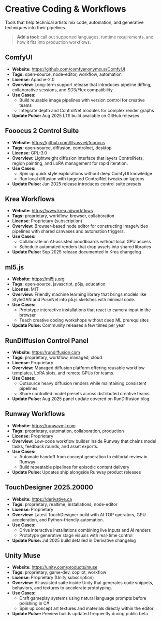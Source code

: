 # Creative Coding & Workflows

Tools that help technical artists mix code, automation, and generative techniques into their pipelines.

> **Add a tool:** call out supported languages, runtime requirements, and how it fits into production workflows.

## ComfyUI
- **Website:** https://github.com/comfyanonymous/ComfyUI
- **Tags:** open-source, node-editor, workflow, automation
- **License:** Apache-2.0
- **Overview:** Long-term support release that introduces pipeline diffing, collaborative sessions, and SD3/Flux compatibility.
- **Use Cases:**
  - Build reusable image pipelines with version control for creative teams
  - Integrate depth and ControlNet modules for complex render graphs
- **Update Pulse:** Aug 2025 LTS build available on GitHub releases

## Fooocus 2 Control Suite
- **Website:** https://github.com/lllyasviel/fooocus
- **Tags:** open-source, diffusion, controlnet, desktop
- **License:** GPL-3.0
- **Overview:** Lightweight diffusion interface that layers ControlNets, region painting, and LoRA management for rapid iteration.
- **Use Cases:**
  - Spin up quick style explorations without deep ComfyUI knowledge
  - Run local diffusion with targeted ControlNet tweaks on laptops
- **Update Pulse:** Jun 2025 release introduces control suite presets

## Krea Workflows
- **Website:** https://www.krea.ai/workflows
- **Tags:** proprietary, workflow, browser, collaboration
- **License:** Proprietary (subscription)
- **Overview:** Browser-based node editor for constructing image/video pipelines with shared canvases and automation triggers.
- **Use Cases:**
  - Collaborate on AI-assisted moodboards without local GPU access
  - Schedule automated renders that drop assets into shared libraries
- **Update Pulse:** Sep 2025 release documented in Krea changelog

## ml5.js
- **Website:** https://ml5js.org
- **Tags:** open-source, javascript, p5js, education
- **License:** MIT
- **Overview:** Friendly machine learning library that brings models like StyleGAN and PoseNet into p5.js sketches with minimal code.
- **Use Cases:**
  - Prototype interactive installations that react to camera input in the browser
  - Teach creative coding workshops without deep ML prerequisites
- **Update Pulse:** Community releases a few times per year

## RunDiffusion Control Panel
- **Website:** https://rundiffusion.com
- **Tags:** proprietary, workflow, managed, cloud
- **License:** Proprietary
- **Overview:** Managed diffusion platform offering reusable workflow templates, LoRA slots, and remote GPUs for teams.
- **Use Cases:**
  - Outsource heavy diffusion renders while maintaining consistent pipelines
  - Share controlled model presets across distributed creative teams
- **Update Pulse:** Aug 2025 panel update covered on RunDiffusion blog

## Runway Workflows
- **Website:** https://runwayml.com
- **Tags:** proprietary, automation, collaboration, production
- **License:** Proprietary
- **Overview:** Low-code workflow builder inside Runway that chains model tasks, feedback rounds, and asset exports.
- **Use Cases:**
  - Automate handoff from concept generation to editorial review in Runway
  - Build repeatable pipelines for episodic content delivery
- **Update Pulse:** Updates ship alongside Runway product releases

## TouchDesigner 2025.20000
- **Website:** https://derivative.ca
- **Tags:** proprietary, realtime, installations, node-editor
- **License:** Proprietary
- **Overview:** Latest TouchDesigner build with AI TOP operators, GPU acceleration, and Python-friendly automation.
- **Use Cases:**
  - Drive interactive installations combining live inputs and AI renders
  - Prototype generative stage visuals with real-time control
- **Update Pulse:** Jul 2025 build detailed in Derivative changelog

## Unity Muse
- **Website:** https://unity.com/products/muse
- **Tags:** proprietary, game-dev, copilot, workflow
- **License:** Proprietary (Unity subscription)
- **Overview:** AI-assisted suite inside Unity that generates code snippets, behaviors, and textures to accelerate prototyping.
- **Use Cases:**
  - Draft gameplay systems using natural language prompts before polishing in C#
  - Spin up concept art textures and materials directly within the editor
- **Update Pulse:** Preview builds updated frequently during public beta

